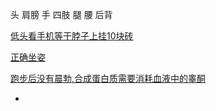 
头 肩膀 手 四肢 腿 腰 后背

[低头看手机等于脖子上挂10块砖](http://www.cnbeta.com/articles/tech/603747.htm)

[正确坐姿](http://apps.washingtonpost.com/g/page/national/the-health-hazards-of-sitting/750/)

[跑步后没有晨勃,合成蛋白质需要消耗血液中的睾酮](http://sports.sohu.com/20170425/n490638403.shtml)

-
